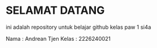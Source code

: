 # SELAMAT DATANG 
ini adalah repository untuk belajar github kelas paw 1 si4a

Nama : Andrean Tjen
Kelas : 2226240021